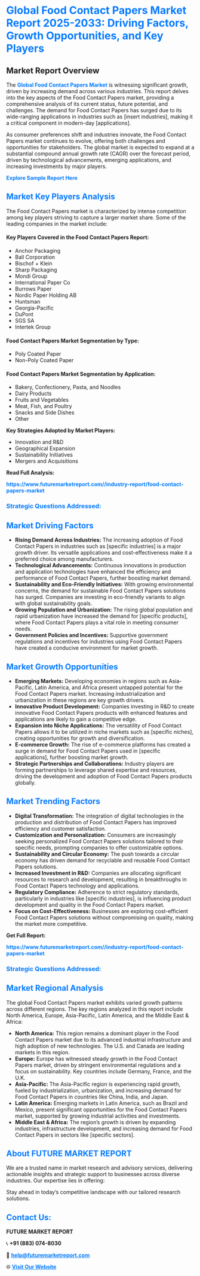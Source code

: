<h1 style="color: #007BFF;">Global Food Contact Papers Market Report 2025-2033: Driving Factors, Growth Opportunities, and Key Players</h1>

<section id="overview">
<h2>Market Report Overview</h2>
<p>The <a href="https://www.futuremarketreport.com//industry-report/food-contact-papers-market" style="color: #007BFF; text-decoration: none;"><strong>Global Food Contact Papers Market</strong></a> is witnessing significant growth, driven by increasing demand across various industries. This report delves into the key aspects of the Food Contact Papers market, providing a comprehensive analysis of its current status, future potential, and challenges. The demand for Food Contact Papers has surged due to its wide-ranging applications in industries such as [insert industries], making it a critical component in modern-day [applications].</p>
<p>As consumer preferences shift and industries innovate, the Food Contact Papers market continues to evolve, offering both challenges and opportunities for stakeholders. The global market is expected to expand at a substantial compound annual growth rate (CAGR) over the forecast period, driven by technological advancements, emerging applications, and increasing investments by major players.</p>
</section>

<section id="overview">
<p><a href="https://www.futuremarketreport.com//request-sample/reportId=51526" style="color: #007BFF; text-decoration: none;"><strong>Explore Sample Report Here</strong></a></p>
</section>

<section id="key-players">
<h2 style="color: #007BFF;">Market Key Players Analysis</h2>
<p>The Food Contact Papers market is characterized by intense competition among key players striving to capture a larger market share. Some of the leading companies in the market include:</p>
<h4>Key Players Covered in the Food Contact Papers Report:</h4>
<ul><li>Anchor Packaging</li><li>Ball Corporation</li><li>Bischof + Klein</li><li>Sharp Packaging</li><li>Mondi Group</li><li>International Paper Co</li><li>Burrows Paper</li><li>Nordic Paper Holding AB</li><li>Huntsman</li><li>Georgia-Pacific</li><li>DuPont</li><li>SGS SA</li><li>Intertek Group</li></ul>
<h4>Food Contact Papers Market Segmentation by Type:</h4>
<ul><li>Poly Coated Paper</li><li>Non-Poly Coated Paper</li></ul>

<h4>Food Contact Papers Market Segmentation by Application:</h4>
<ul><li>Bakery, Confectionery, Pasta, and Noodles</li><li>Dairy Products</li><li>Fruits and Vegetables</li><li>Meat, Fish, and Poultry</li><li>Snacks and Side Dishes</li><li>Other</li></ul>
<p><strong>Key Strategies Adopted by Market Players:</strong></p>
<ul>
<li>Innovation and R&D</li>
<li>Geographical Expansion</li>
<li>Sustainability Initiatives</li>
<li>Mergers and Acquisitions</li>
</ul>
</section>

<section>
<p><strong>Read Full Analysis: </strong></p><a href="https://www.futuremarketreport.com//industry-report/food-contact-papers-market" style="color: #007BFF; text-decoration: none;"><strong>https://www.futuremarketreport.com//industry-report/food-contact-papers-market</strong></a>
<h3 style="color: #007BFF;">Strategic Questions Addressed:</h3>
</section>

<section id="driving-factors">
<h2 style="color: #007BFF;">Market Driving Factors</h2>
<ul>
<li><strong>Rising Demand Across Industries:</strong> The increasing adoption of Food Contact Papers in industries such as [specific industries] is a major growth driver. Its versatile applications and cost-effectiveness make it a preferred choice among manufacturers.</li>
<li><strong>Technological Advancements:</strong> Continuous innovations in production and application technologies have enhanced the efficiency and performance of Food Contact Papers, further boosting market demand.</li>
<li><strong>Sustainability and Eco-Friendly Initiatives:</strong> With growing environmental concerns, the demand for sustainable Food Contact Papers solutions has surged. Companies are investing in eco-friendly variants to align with global sustainability goals.</li>
<li><strong>Growing Population and Urbanization:</strong> The rising global population and rapid urbanization have increased the demand for [specific products], where Food Contact Papers plays a vital role in meeting consumer needs.</li>
<li><strong>Government Policies and Incentives:</strong> Supportive government regulations and incentives for industries using Food Contact Papers have created a conducive environment for market growth.</li>
</ul>
</section>

<section id="growth-opportunities">
<h2 style="color: #007BFF;">Market Growth Opportunities</h2>
<ul>
<li><strong>Emerging Markets:</strong> Developing economies in regions such as Asia-Pacific, Latin America, and Africa present untapped potential for the Food Contact Papers market. Increasing industrialization and urbanization in these regions are key growth drivers.</li>
<li><strong>Innovative Product Development:</strong> Companies investing in R&D to create innovative Food Contact Papers products with enhanced features and applications are likely to gain a competitive edge.</li>
<li><strong>Expansion into Niche Applications:</strong> The versatility of Food Contact Papers allows it to be utilized in niche markets such as [specific niches], creating opportunities for growth and diversification.</li>
<li><strong>E-commerce Growth:</strong> The rise of e-commerce platforms has created a surge in demand for Food Contact Papers used in [specific applications], further boosting market growth.</li>
<li><strong>Strategic Partnerships and Collaborations:</strong> Industry players are forming partnerships to leverage shared expertise and resources, driving the development and adoption of Food Contact Papers products globally.</li>
</ul>
</section>

<section id="trending-factors">
<h2 style="color: #007BFF;">Market Trending Factors</h2>
<ul>
<li><strong>Digital Transformation:</strong> The integration of digital technologies in the production and distribution of Food Contact Papers has improved efficiency and customer satisfaction.</li>
<li><strong>Customization and Personalization:</strong> Consumers are increasingly seeking personalized Food Contact Papers solutions tailored to their specific needs, prompting companies to offer customizable options.</li>
<li><strong>Sustainability and Circular Economy:</strong> The push towards a circular economy has driven demand for recyclable and reusable Food Contact Papers solutions.</li>
<li><strong>Increased Investment in R&D:</strong> Companies are allocating significant resources to research and development, resulting in breakthroughs in Food Contact Papers technology and applications.</li>
<li><strong>Regulatory Compliance:</strong> Adherence to strict regulatory standards, particularly in industries like [specific industries], is influencing product development and quality in the Food Contact Papers market.</li>
<li><strong>Focus on Cost-Effectiveness:</strong> Businesses are exploring cost-efficient Food Contact Papers solutions without compromising on quality, making the market more competitive.</li>
</ul>
</section>

<section>
<p><strong>Get Full Report: </strong></p><a href="https://www.futuremarketreport.com//industry-report/food-contact-papers-market" style="color: #007BFF; text-decoration: none;"><strong>https://www.futuremarketreport.com//industry-report/food-contact-papers-market</strong></a>
<h3 style="color: #007BFF;">Strategic Questions Addressed:</h3>
</section>


<section id="regional-analysis">
<h2 style="color: #007BFF;">Market Regional Analysis</h2>
<p>The global Food Contact Papers market exhibits varied growth patterns across different regions. The key regions analyzed in this report include North America, Europe, Asia-Pacific, Latin America, and the Middle East & Africa:</p>
<ul>
<li><strong>North America:</strong> This region remains a dominant player in the Food Contact Papers market due to its advanced industrial infrastructure and high adoption of new technologies. The U.S. and Canada are leading markets in this region.</li>
<li><strong>Europe:</strong> Europe has witnessed steady growth in the Food Contact Papers market, driven by stringent environmental regulations and a focus on sustainability. Key countries include Germany, France, and the U.K.</li>
<li><strong>Asia-Pacific:</strong> The Asia-Pacific region is experiencing rapid growth, fueled by industrialization, urbanization, and increasing demand for Food Contact Papers in countries like China, India, and Japan.</li>
<li><strong>Latin America:</strong> Emerging markets in Latin America, such as Brazil and Mexico, present significant opportunities for the Food Contact Papers market, supported by growing industrial activities and investments.</li>
<li><strong>Middle East & Africa:</strong> The region’s growth is driven by expanding industries, infrastructure development, and increasing demand for Food Contact Papers in sectors like [specific sectors].</li>
</ul>
</section>

<footer>
<h2 style="color: #007BFF;">About FUTURE MARKET REPORT</h2>
<p>We are a trusted name in market research and advisory services, delivering actionable insights and strategic support to businesses across diverse industries. Our expertise lies in offering:</p>

<p>Stay ahead in today’s competitive landscape with our tailored research solutions.</p>

<h2 style="color: #007BFF;">Contact Us:</h2>
<p><strong>FUTURE MARKET REPORT</strong></p>
<p>📞 <strong>+91 (883) 074-8030</strong></p>
<p>📧 <strong><a href="mailto:help@futuremarketreport.com" style="color: #007BFF;">help@futuremarketreport.com</a></strong></p>
<p>🌐 <strong><a href="https://www.futuremarketreport.com/" style="color: #007BFF;">Visit Our Website</a></strong></p>
</footer>